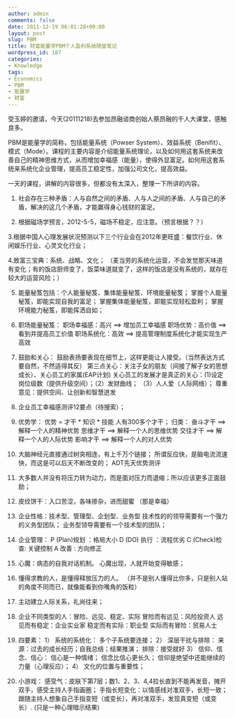 ```yaml
---
author: admin
comments: false
date: 2011-12-19 06:01:28+00:00
layout: post
slug: PBM
title: 财富能量学PBM个人盈利系统随堂笔记
wordpress_id: 187
categories:
- Knowledge
tags:
- Economics
- PBM
- 能量学
- 财富
---
```


受玉婷的邀请，今天(20111218)去参加昂融谘商创始人蔡昂融的千人大课堂，感触良多。

PBM是能量学的简称，包括能量系统（Powser System）、效益系统（Benifit）、模式（Mode）。课程的主要内容是介绍能量系统理论，以及如何用这套系统来改善自己的精神思维方式，从而增加幸福感（能量），使得外显富足。如何用这套系统来系统化企业管理，提高员工稳定性，加强公司文化，提高效益。

一天的课程，讲解的内容很多，但都没有太深入，整理一下所讲的内容。

1. 社会存在三种矛盾：人与自然之间的矛盾、人与人之间的矛盾、人与自己的矛盾，解决的这几个矛盾，才能赢得身心钱财的富足。

2. 根据磁场学预言，2012-5-5，磁场不稳定，应注意。（预言根据？？）

3.根据中国人心理发展状况预测以下三个行业会在2012年更旺盛：餐饮行业、休闲娱乐行业、心灵文化行业；

4.致富三宝典：系统、战略、文化；
     （麦当劳的系统化运营，不会发觉那天味道有变化；有的饭店厨师变了，饭菜味道就变了，这样的饭店是没有系统的，就存在较大的运营风险；）

5. 能量秘笈包括：个人能量秘笈、集体能量秘笈、环境能量秘笈；
      掌握个人能量秘笈，即能实现自我的富足；
      掌握集体能量秘笈，即能实现轻松盈利；
      掌握环境能力秘笈，即能挥洒自如；
      
6. 职场能量秘笈：
      职场幸福感：高兴  ==> 增加员工幸福感
      职场优势：高价值  ==> 看到并提高员工价值
      职场系统化：高效  ==> 提高管理制度系统化才能实现生产高效
      
7. 鼓励和关心：
      鼓励表扬要表现在细节上，这样更能让人接受。（当然表达方式要自然，不然适得其反）
      第三点关心：关注子女的朋友（间接了解子女的思想成长）、关心员工的家属(EAP计划)
      关心员工的发展才是真正的关心：(1)设定岗位级数（提供升级空间）；（2）发财曲线； （3）人人爱（人际网络）；
      尊重意见：提供空间、让创新和智慧迸发

8. 企业员工幸福感测评12要点（待搜索）；

9. 优势学：
    优势 = 才干 * 知识 * 技能
    人有300多个才干；
    归类：
        奋斗才干 ==> 解释一个人的精神优势
        思维才干 ==> 解释一个人的思维优势
        交往才干 ==> 解释一个人的人际优势
        影响才干 ==> 解释一个人的对人优势

10. 大脑神经元直接通过树突相连，有上千万个链接； 所谓反应快，是脑电流流速快，而这是可以后天不断改变的；
     ADT先天优势测评

11. 大多数人并没有将压力转为动力，而是面对压力而退缩；所以应该更多正面鼓励；

12. 皮纹饼干：入口苦涩，各味掺杂，进而甜蜜 （那是幸福）

13. 企业性格：技术型、管理型、企划型、业务型
    技术性的的领导需要有一个强力的义务型团队；
    业务型领导需要有一个技术型的团队；
    
14. 企业管理：
    P (Plan)规划 ：格局大小
    D (DO)  执行 ：流程优劣
    C (Check)检查: 关键控制
    A       改善 : 方向修正
    
15. 心魔：病态的自我对话机制。 心魔出现，人就开始变得敏感；

16. 懂得求教的人，是懂得释放压力的人。 （并不是别人懂得比你多，只是别人站的角度不同而已，就像能看到你嘴角的饭粒）

17. 主动建立人际关系，礼尚往来；

18. 企业不同类型的人：冒险、远见、稳定、实际
     冒险而有远见：风险投资人
     远见而有稳定：企业实业家
     稳定而有实际：职业型
     实际而有冒险：贸易人士
    
19. 四要素：
    1） 系统的系统化： 多个子系统要连接；
    2） 深层干扰与排除：
        来源：过去的成长经历；自我总结；结果推演；
        排除：接受就好
    3） 信仰、信念、信心：
        信心是一种情绪；
        信念比信心更长久；
        信仰是绝望中还能继续的力量（心理反应）；
    4） 文化的位置与重要性；
    
20. 小游戏：
    感受气：皮肤下第7层；数1、2、3、4,4拉长直到不能再发音，摊开双手，感受主持人手指画圈；
    手指长短变化：以情感线对准双手，长短一致；跟随主持人想象自己手指变短（或变长），再对准双手，发现真变短（或变长）. (只是一种心理暗示结果)
